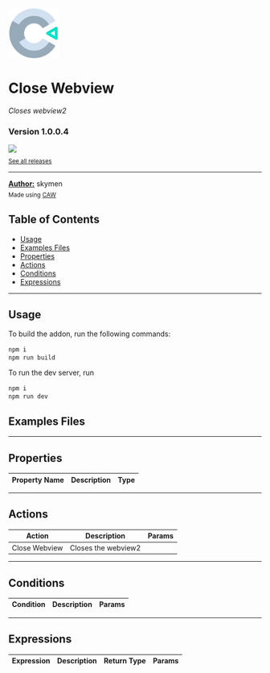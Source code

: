 <img src="./src/icon.svg" width="100" /><br>
# Close Webview
<i>Closes webview2</i> <br>
### Version 1.0.0.4

[<img src="https://placehold.co/200x50/4493f8/FFF?text=Download&font=montserrat" width="200"/>](https://github.com/skymen/CloseAppWebview/releases/download/webview_close-1.0.0.4.c3addon/webview_close-1.0.0.4.c3addon)
<br>
<sub> [See all releases](https://github.com/skymen/CloseAppWebview/releases) </sub> <br>

---
<b><u>Author:</u></b> skymen <br>
<sub>Made using [CAW](https://marketplace.visualstudio.com/items?itemName=skymen.caw) </sub><br>

## Table of Contents
- [Usage](#usage)
- [Examples Files](#examples-files)
- [Properties](#properties)
- [Actions](#actions)
- [Conditions](#conditions)
- [Expressions](#expressions)
---
## Usage
To build the addon, run the following commands:

```
npm i
npm run build
```

To run the dev server, run

```
npm i
npm run dev
```

## Examples Files

---
## Properties
| Property Name | Description | Type |
| --- | --- | --- |


---
## Actions
| Action | Description | Params
| --- | --- | --- |
| Close Webview | Closes the webview2 |  |


---
## Conditions
| Condition | Description | Params
| --- | --- | --- |


---
## Expressions
| Expression | Description | Return Type | Params
| --- | --- | --- | --- |
